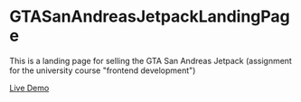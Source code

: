 # GTASanAndreasJetpackLandingPage

This is a landing page for selling the GTA San Andreas Jetpack (assignment for the university course "frontend development")

<a href="https://quirozdev.github.io/GTASanAndreasJetpackLandingPage/landing" target="_blank">Live Demo</a>
